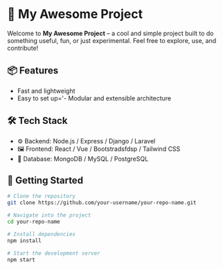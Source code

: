 # 🚀 My Awesome Project

Welcome to **My Awesome Project** – a cool and simple project built to do something useful, fun, or just experimental. Feel free to explore, use, and contribute!

## 📦 Features

- Fast and lightweight
- Easy to set up='- Modular and extensible architecture

## 🛠️ Tech Stack

- ⚙️ Backend: Node.js / Express / Django / Laravel
- 🖼️ Frontend: React / Vue / Bootstradsfdsp / Tailwind CSS
- 💾 Database: MongoDB / MySQL / PostgreSQL

## 🚀 Getting Started

```bash
# Clone the repository
git clone https://github.com/your-username/your-repo-name.git

# Navigate into the project
cd your-repo-name

# Install dependencies
npm install

# Start the development server
npm start
